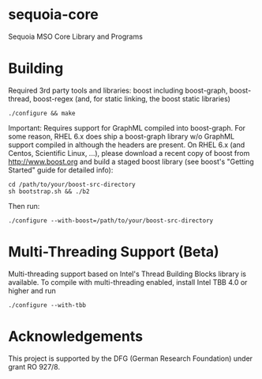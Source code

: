 sequoia-core
============

Sequoia MSO Core Library and Programs

Building
========

Required 3rd party tools and libraries:
boost including boost-graph, boost-thread, boost-regex (and, for static linking, the boost static libraries)

    ./configure && make

Important:  Requires support for GraphML compiled into boost-graph.
For some reason, RHEL 6.x does ship a boost-graph library w/o GraphML
support compiled in although the headers are present.  On RHEL 6.x (and
Centos, Scientific Linux, ...), please download a recent copy of boost
from http://www.boost.org and build a staged boost library (see 
boost's "Getting Started" guide for detailed info):

    cd /path/to/your/boost-src-directory
    sh bootstrap.sh && ./b2
	
Then run:

    ./configure --with-boost=/path/to/your/boost-src-directory

Multi-Threading Support (Beta)
==============================

Multi-threading support based on Intel's Thread Building Blocks library
is available.  To compile with multi-threading enabled, install Intel TBB 4.0
or higher and run

    ./configure --with-tbb

Acknowledgements
================
This project is supported by the DFG (German Research Foundation) under
grant RO 927/8.

